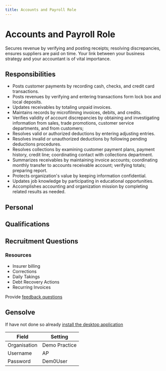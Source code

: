 ```yaml
---
title: Accounts and Payroll Role
---
```


# Accounts and Payroll Role

Secures revenue by verifying and posting receipts; resolving discrepancies, ensures suppliers are paid on time. Your link between your business strategy and your accountant is of vital importance.

## Responsibilities

- Posts customer payments by recording cash, checks, and credit card transactions.
- Posts revenues by verifying and entering transactions form lock box and local deposits.
- Updates receivables by totaling unpaid invoices.
- Maintains records by microfilming invoices, debits, and credits.
- Verifies validity of account discrepancies by obtaining and investigating information from sales, trade promotions, customer service departments, and from customers;
- Resolves valid or authorized deductions by entering adjusting entries.
- Resolves invalid or unauthorized deductions by following pending deductions procedures.
- Resolves collections by examining customer payment plans, payment history, credit line; coordinating contact with collections department.
- Summarizes receivables by maintaining invoice accounts; coordinating monthly transfer to accounts receivable account; verifying totals; preparing report.
- Protects organization's value by keeping information confidential.
- Updates job knowledge by participating in educational opportunities.
- Accomplishes accounting and organization mission by completing related results as needed.

## Personal

## Qualifications

## Recruitment Questions

### Resources

- Insurer billing
- Corrections
- Daily Takings
- Debt Recovery Actions
- Recurring Invoices

Provide [feedback questions](/docs/support/feedback-questions)

## Gensolve

If have not done so already [install the desktop application](/journey/demo)

| Field        | Setting       |
| ------------ | ------------- |
| Organisation | Demo Practice |
| Username     | AP            |
| Password     | Dem0User      |
